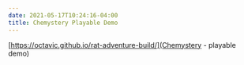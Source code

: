 ```yaml
---
date: 2021-05-17T10:24:16-04:00
title: Chemystery Playable Demo
---
```


[https://octavic.github.io/rat-adventure-build/](Chemystery - playable demo)
